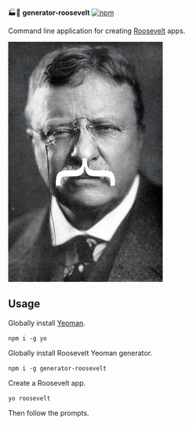🏭🧸 **generator-roosevelt** [![npm](https://img.shields.io/npm/v/generator-roosevelt.svg)](https://www.npmjs.com/package/generator-roosevelt)

Command line application for creating [Roosevelt](https://github.com/rooseveltframework/roosevelt) apps.

![Teddy Roosevelt's facial hair is a curly brace.](https://raw.githubusercontent.com/rooseveltframework/generator-roosevelt/master/generators/app/templates/statics/images/teddy.jpg "Teddy Roosevelt's facial hair is a curly brace.")

Usage
---

Globally install [Yeoman](http://yeoman.io).

```
npm i -g yo
```

Globally install Roosevelt Yeoman generator.

```
npm i -g generator-roosevelt
```

Create a Roosevelt app.

```
yo roosevelt
```

Then follow the prompts.
